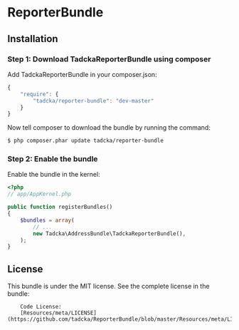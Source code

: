 ReporterBundle
==============

## Installation

### Step 1: Download TadckaReporterBundle using composer

Add TadckaReporterBundle in your composer.json:

```js
{
    "require": {
        "tadcka/reporter-bundle": "dev-master"
    }
}
```

Now tell composer to download the bundle by running the command:

``` bash
$ php composer.phar update tadcka/reporter-bundle
```

### Step 2: Enable the bundle

Enable the bundle in the kernel:

``` php
<?php
// app/AppKernel.php

public function registerBundles()
{
    $bundles = array(
        // ...
        new Tadcka\AddressBundle\TadckaReporterBundle(),
    );
}
```

License
-------

This bundle is under the MIT license. See the complete license in the bundle:

```
    Code License:
    [Resources/meta/LICENSE](https://github.com/tadcka/ReporterBundle/blob/master/Resources/meta/LICENSE)
```

